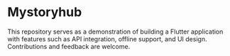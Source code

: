 # Mystoryhub
This repository serves as a demonstration of building a Flutter application with features such as API integration, offline support, and UI design. Contributions and feedback are welcome.
